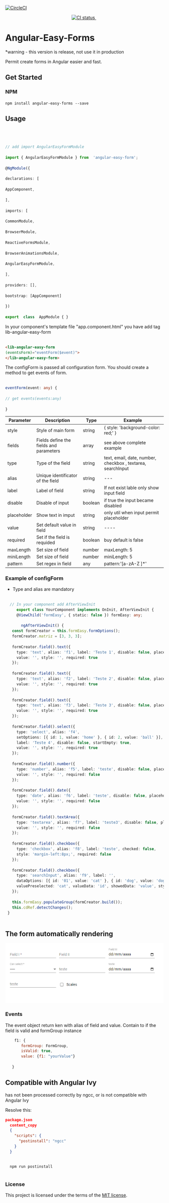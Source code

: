 

[![CircleCI](https://circleci.com/gh/circleci/circleci-docs.svg?style=svg)](https://circleci.com/gh/circleci/circleci-docs)

<p align="center">
  <a href="https://circleci.com/gh/angular/workflows/angular/tree/master">
    <img src="https://img.shields.io/circleci/build/github/renatodysouza/easyform/master.svg?logo=circleci&logoColor=fff&label=CircleCI" alt="CI status" />
  </a>&nbsp;
</p>

# Angular-Easy-Forms

*warning - this version is release, not use it in production

Permit create forms in Angular easier and fast.



## Get Started

  

 

### NPM

  

`npm install angular-easy-forms --save`

  
  

## Usage

  

```ts

  

// add import AngularEasyFormModule

import { AngularEasyFormModule } from  'angular-easy-form';

@NgModule({

declarations: [

AppComponent,

],

imports: [

CommonModule,

BrowserModule,

ReactiveFormsModule,

BrowserAnimationsModule,

AngularEasyFormModule,

],

providers: [],

bootstrap: [AppComponent]

})

export  class  AppModule { }


```
 

In your component's template file "app.component.html" you have add tag lib-angular-easy-form

  ```html

<lib-angular-easy-form
(eventsForm)="eventForm($event)">
</lib-angular-easy-form>

```

  

The configForm is passed all configuration form. You should create a method to get events of form.
```ts

eventForm(event: any) {

// get events(events:any)

}

```



| Parameter   |  Description  |  Type  |  Example | 
| ------------------- | ------------------- | ------------------- | ------------------- |
|  style |  Style of main form | string | { style: 'background-color: red;' } |
|  fields |  Fields define the fields and parameters | array |  see above complete example |
|  type |  Type of the field | string |  text, email, date, number, checkbox , textarea, searchInput |
|  alias |  Unique identificator of the field | string |  --- |
|  label |  Label of field | string |  If not exist lable only show input field |
|  disable |  Disable of input | boolean |  if true the input became disabled |
|  placeholder |  Show text in imput | string | only util when input permit placeholder |
|  value |  Set default value in field | string |  ---- |
|  required |  Set if the field is requided | boolean  |  buy default is false|
|  maxLength |  Set size of field  | number  |   maxLength: 5 |
|  miniLength |  Set size of field  | number  |   miniLength: 5 |
|  pattern |  Set regex in field  | any  |   pattern:'[a-zA-Z ]*' |



 ### Example of configForm

  * Type and alias are mandatory

 ```typescript

   // In your component add AfterViewInit
      export class YourComponent implements OnInit, AfterViewInit {
      @ViewChild('formEasy', { static: false }) formEasy: any;

        ngAfterViewInit() {
    const formCreator = this.formEasy.formOptions();
    formCreator.matriz = [3, 3, 3];

    formCreator.field().text({
      type: 'text', alias: 'f1', label: 'Teste 1', disable: false, placeholder: 'oi',
      value: '', style: '', required: true
    });

    formCreator.field().text({
      type: 'text', alias: 'f2', label: 'Teste 2', disable: false, placeholder: 'sou',
      value: '', style: '', required: true
    });

    formCreator.field().text({
      type: 'text', alias: 'f3', label: 'Teste 3', disable: false, placeholder: 'eu',
      value: '', style: '', required: true
    });

    formCreator.field().select({
      type: 'select', alias: 'f4',
      setOptions: [{ id: 1, value: 'home' }, { id: 2, value: 'ball' }],
      label: 'Teste 4', disable: false, startEmpty: true,
      value: '', style: '', required: true
    });

    formCreator.field().number({
      type: 'number', alias: 'f5', label: 'teste', disable: false, placeholder: '',
      value: '', style: '', required: false
    });

    formCreator.field().date({
      type: 'date', alias: 'f6', label: 'teste', disable: false, placeholder: '',
      value: '', style: '', required: false
    });

    formCreator.field().textArea({
      type: 'textarea', alias: 'f7', label: 'teste3', disable: false, placeholder: '',
      value: '', style: '', required: false
    });

    formCreator.field().checkbox({
      type: 'checkbox', alias: 'f8', label: 'teste', checked: false,
      style: 'margin-left:8px;', required: false
    });

    formCreator.field().checkbox({
      type: 'searchInput', alias: 'f9', label: '',
      dataOptions: [{ id: '01', value: 'cat' }, { id: 'dog', value: 'dog' }], validate: false,
      valuePreselected: 'cat', valueData: 'id', showedData: 'value', style: ''
    });

    this.formEasy.populateGroup(formCreator.build());
    this.cdRef.detectChanges();
  }
  

```

## The form automatically rendering



![alt tag](https://github.com/renatodysouza/easyform/blob/master/form.PNG)


### Events

The event object return ken with alias of field and value. Contain to if the field is valid and formGroup instance


 ```javascript
     f1: {
        formGroup: FormGroup,
        isValid: true,
        value: {f1: "yourValue"}

    }

```

## Compatible with Angular Ivy

  has not been processed correctly by ngcc, or is not compatible with Angular Ivy


  Resolve this:

  ```json
  package.json
    content_copy
    {
      "scripts": {
        "postinstall": "ngcc"
      }
    }

```

```node

  npm run postinstall


 ```

### License


This project is licensed under the terms of the [MIT license](/LICENSE).